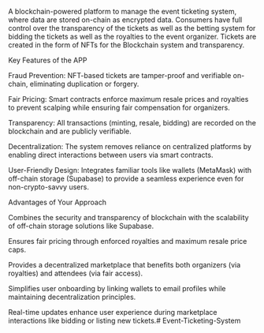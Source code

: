 A blockchain-powered platform to manage the event ticketing system, where data  are stored on-chain as encrypted data. Consumers have full control over the transparency of the tickets as well as the betting system for  bidding the tickets as well as the royalties to the event organizer. Tickets are created in the form of NFTs for the Blockchain system and transparency.

Key Features of the APP


Fraud Prevention:
NFT-based tickets are tamper-proof and verifiable on-chain, eliminating duplication or forgery.

Fair Pricing:
Smart contracts enforce maximum resale prices and royalties to prevent scalping while ensuring fair compensation for organizers.

Transparency:
All transactions (minting, resale, bidding) are recorded on the blockchain and are publicly verifiable.

Decentralization:
The system removes reliance on centralized platforms by enabling direct interactions between users via smart contracts.

User-Friendly Design:
Integrates familiar tools like wallets (MetaMask) with off-chain storage (Supabase) to provide a seamless experience even for non-crypto-savvy users.

Advantages of Your Approach


Combines the security and transparency of blockchain with the scalability of off-chain storage solutions like Supabase.

Ensures fair pricing through enforced royalties and maximum resale price caps.

Provides a decentralized marketplace that benefits both organizers (via royalties) and attendees (via fair access).

Simplifies user onboarding by linking wallets to email profiles while maintaining decentralization principles.

Real-time updates enhance user experience during marketplace interactions like bidding or listing new tickets.# Event-Ticketing-System
